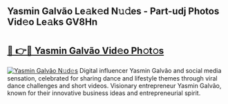 ## Yasmin Galvão Le𝚊k𝚎d N𝚞𝚍es - Part-udj Photos Vid𝚎o Le𝚊ks GV8Hn

# <h2><a href="http://fbfcefb.evod.top/?m=Yasmin+Galv%c3%a3o">🔗 👉🔴 Yasmin Galvão Vid𝚎o Ph𝚘t𝚘s</a></h2>

[![Yasmin Galvão N𝚞d𝚎s](https://i.imgur.com/8V9OHl7.gif)](http://fbfcefb.evod.top/?m=Yasmin+Galv%c3%a3o)
Digital influencer Yasmin Galvão and social media sensation, celebrated for sharing dance and lifestyle themes through viral dance challenges and short videos. Visionary entrepreneur Yasmin Galvão, known for their innovative business ideas and entrepreneurial spirit. 
